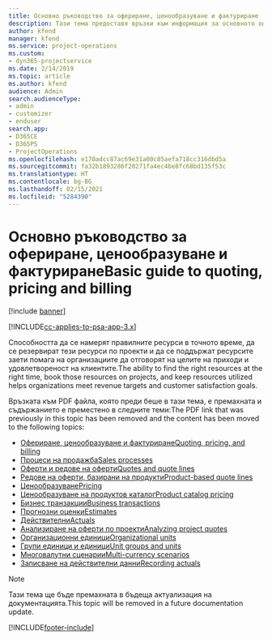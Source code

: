 ```yaml
---
title: Основно ръководство за офериране, ценообразуване и фактуриране
description: Тази тема предоставя връзки към информация за основното офериране, фактуриране и ценообразуване в Project Service Automation.
author: kfend
manager: kfend
ms.service: project-operations
ms.custom:
- dyn365-projectservice
ms.date: 2/14/2019
ms.topic: article
ms.author: kfend
audience: Admin
search.audienceType:
- admin
- customizer
- enduser
search.app:
- D365CE
- D365PS
- ProjectOperations
ms.openlocfilehash: e170adcc87ac69e31a00c85aefa718cc316dbd5a
ms.sourcegitcommit: fa32b1893286f20271fa4ec4be8fc68bd135f53c
ms.translationtype: HT
ms.contentlocale: bg-BG
ms.lasthandoff: 02/15/2021
ms.locfileid: "5284390"
---
```

# <a name="basic-guide-to-quoting-pricing-and-billing"></a><span data-ttu-id="02459-103">Основно ръководство за офериране, ценообразуване и фактуриране</span><span class="sxs-lookup"><span data-stu-id="02459-103">Basic guide to quoting, pricing and billing</span></span>

[!include [banner](../../includes/psa-now-project-operations.md)]

[!INCLUDE[cc-applies-to-psa-app-3.x](../../includes/cc-applies-to-psa-app-3x.md)]

<span data-ttu-id="02459-104">Способността да се намерят правилните ресурси в точното време, да се резервират тези ресурси по проекти и да се поддържат ресурсите заети помага на организациите да отговорят на целите на приходи и удовлетвореност на клиентите.</span><span class="sxs-lookup"><span data-stu-id="02459-104">The ability to find the right resources at the right time, book those resources on projects, and keep resources utilized helps organizations meet revenue targets and customer satisfaction goals.</span></span> 

<span data-ttu-id="02459-105">Връзката към PDF файла, която преди беше в тази тема, е премахната и съдържанието е преместено в следните теми:</span><span class="sxs-lookup"><span data-stu-id="02459-105">The PDF link that was previously in this topic has been removed and the content has been moved to the following topics:</span></span>

- [<span data-ttu-id="02459-106">Офериране, ценообразуване и фактуриране</span><span class="sxs-lookup"><span data-stu-id="02459-106">Quoting, pricing, and billing</span></span>](../quote-bill-price.md)
- [<span data-ttu-id="02459-107">Процеси на продажба</span><span class="sxs-lookup"><span data-stu-id="02459-107">Sales processes</span></span>](../basic-sales-process.md)
- [<span data-ttu-id="02459-108">Оферти и редове на оферти</span><span class="sxs-lookup"><span data-stu-id="02459-108">Quotes and quote lines</span></span>](../basic-quote-lines.md)
- [<span data-ttu-id="02459-109">Редове на оферти, базирани на продукти</span><span class="sxs-lookup"><span data-stu-id="02459-109">Product-based quote lines</span></span>](../product-based-quote-lines.md)
- [<span data-ttu-id="02459-110">Ценообразуване</span><span class="sxs-lookup"><span data-stu-id="02459-110">Pricing</span></span>](../basic-pricing.md)
- [<span data-ttu-id="02459-111">Ценообразуване на продуктов каталог</span><span class="sxs-lookup"><span data-stu-id="02459-111">Product catalog pricing</span></span>](../product-catalog-pricing.md)
- [<span data-ttu-id="02459-112">Бизнес транзакции</span><span class="sxs-lookup"><span data-stu-id="02459-112">Business transactions</span></span>](../basic-business-transactions.md)
- [<span data-ttu-id="02459-113">Прогнозни оценки</span><span class="sxs-lookup"><span data-stu-id="02459-113">Estimates</span></span>](../estimates.md)
- [<span data-ttu-id="02459-114">Действителни</span><span class="sxs-lookup"><span data-stu-id="02459-114">Actuals</span></span>](../actuals.md)
- [<span data-ttu-id="02459-115">Анализиране на оферти по проекти</span><span class="sxs-lookup"><span data-stu-id="02459-115">Analyzing project quotes</span></span>](../basic-analyzing-quotes.md)
- [<span data-ttu-id="02459-116">Организационни единици</span><span class="sxs-lookup"><span data-stu-id="02459-116">Organizational units</span></span>](../advanced-organizational.md)
- [<span data-ttu-id="02459-117">Групи единици и единици</span><span class="sxs-lookup"><span data-stu-id="02459-117">Unit groups and units</span></span>](../advanced-units.md)
- [<span data-ttu-id="02459-118">Многовалутни сценарии</span><span class="sxs-lookup"><span data-stu-id="02459-118">Multi-currency scenarios</span></span>](../advanced-currency.md)
- [<span data-ttu-id="02459-119">Записване на действителни данни</span><span class="sxs-lookup"><span data-stu-id="02459-119">Recording actuals</span></span>](../advanced-actuals.md)

> [!NOTE]
> <span data-ttu-id="02459-120">Тази тема ще бъде премахната в бъдеща актуализация на документацията.</span><span class="sxs-lookup"><span data-stu-id="02459-120">This topic will be removed in a future documentation update.</span></span> 


[!INCLUDE[footer-include](../../includes/footer-banner.md)]